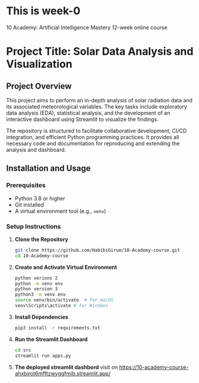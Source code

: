 # This is week-0

10 Academy: Artificial Intelligence Mastery
12-week online course

# Project Title: Solar Data Analysis and Visualization

## Project Overview

This project aims to perform an in-depth analysis of solar radiation data and its associated meteorological variables. The key tasks include exploratory data analysis (EDA), statistical analysis, and the development of an interactive dashboard using Streamlit to visualize the findings.

The repository is structured to facilitate collaborative development, CI/CD integration, and efficient Python programming practices. It provides all necessary code and documentation for reproducing and extending the analysis and dashboard.

## Installation and Usage

### Prerequisites

- Python 3.8 or higher
- Git installed
- A virtual environment tool (e.g., `venv`)

### Setup Instructions

1. **Clone the Repository**

   ```bash
   git clone https://github.com/HabibiGirum/10-Academy-course.git
   cd 10-Academy-course
   ```

2. **Create and Activate Virtual Environment**

   ```bash
   python verions 2
   python -m venv env
   python version 3
   python3 -m venv env
   source venv/bin/activate  # for macOS
   venv\Scripts\activate # for Windows
   ```

3. **Install Dependencies**

   ```bash
   pip3 install -r requirements.txt
   ```

4. **Run the Streamlit Dashboard**
   ```bash
   cd src
   streamlit run apps.py
   ```
5. **The deployed streamlit dashbord** visit on https://10-academy-course-ahxbirot6mfftzwyggfmib.streamlit.app/
